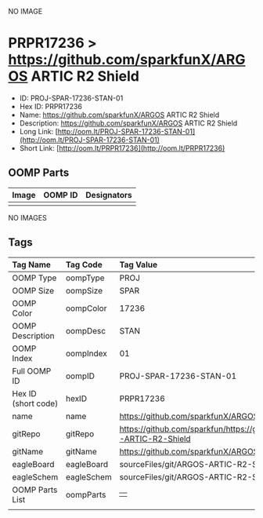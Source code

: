 


  
NO IMAGE  
# PRPR17236 > https://github.com/sparkfunX/ARGOS ARTIC R2 Shield

- ID: PROJ-SPAR-17236-STAN-01
- Hex ID: PRPR17236
- Name: https://github.com/sparkfunX/ARGOS ARTIC R2 Shield
- Description: https://github.com/sparkfunX/ARGOS ARTIC R2 Shield
- Long Link: [http://oom.lt/PROJ-SPAR-17236-STAN-01](http://oom.lt/PROJ-SPAR-17236-STAN-01)
- Short Link: [http://oom.lt/PRPR17236](http://oom.lt/PRPR17236)

## OOMP Parts
  

|Image|OOMP ID|Designators|
| :--- | :--- | :--- |
||||
  
NO IMAGES  
## Tags
  

|Tag Name|Tag Code|Tag Value|
| :--- | :--- | :--- |
|OOMP Type|oompType|PROJ|
|OOMP Size|oompSize|SPAR|
|OOMP Color|oompColor|17236|
|OOMP Description|oompDesc|STAN|
|OOMP Index|oompIndex|01|
|Full OOMP ID|oompID|PROJ-SPAR-17236-STAN-01|
|Hex ID (short code)|hexID|PRPR17236|
|name|name|https://github.com/sparkfunX/ARGOS ARTIC R2 Shield|
|gitRepo|gitRepo|https://github.com/sparkfun/https://github.com/sparkfunX/ARGOS-ARTIC-R2-Shield|
|gitName|gitName|https://github.com/sparkfunX/ARGOS-ARTIC-R2-Shield|
|eagleBoard|eagleBoard|sourceFiles/git/ARGOS-ARTIC-R2-Shield/Hardware/ARTIC_R2.brd|
|eagleSchem|eagleSchem|sourceFiles/git/ARGOS-ARTIC-R2-Shield/Hardware/ARTIC_R2.sch|
|OOMP Parts List|oompParts|<table><tr><td></td></tr></table>|
||||
